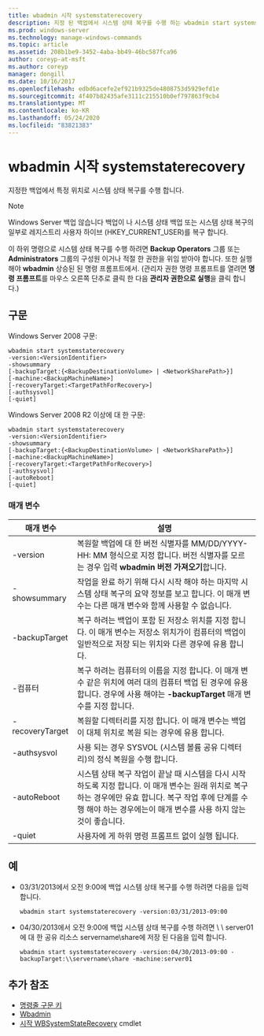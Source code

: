 ```yaml
---
title: wbadmin 시작 systemstaterecovery
description: 지정 된 백업에서 시스템 상태 복구를 수행 하는 wbadmin start systemstaterecovery에 대 한 참조 항목입니다.
ms.prod: windows-server
ms.technology: manage-windows-commands
ms.topic: article
ms.assetid: 208b1be9-3452-4aba-bb49-46bc587fca96
author: coreyp-at-msft
ms.author: coreyp
manager: dongill
ms.date: 10/16/2017
ms.openlocfilehash: edbd6acefe2ef921b9325de4808753d5929efd1e
ms.sourcegitcommit: 4f407b82435afe3111c215510b0ef797863f9cb4
ms.translationtype: MT
ms.contentlocale: ko-KR
ms.lasthandoff: 05/24/2020
ms.locfileid: "83821383"
---
```

# <a name="wbadmin-start-systemstaterecovery"></a>wbadmin 시작 systemstaterecovery



지정한 백업에서 특정 위치로 시스템 상태 복구를 수행 합니다.

> [!NOTE]
> Windows Server 백업 않습니다 백업이 나 시스템 상태 백업 또는 시스템 상태 복구의 일부로 레지스트리 사용자 하이브 (HKEY_CURRENT_USER)를 복구 합니다.

이 하위 명령으로 시스템 상태 복구를 수행 하려면 **Backup Operators** 그룹 또는 **Administrators** 그룹의 구성원 이거나 적절 한 권한을 위임 받아야 합니다. 또한 실행 해야 **wbadmin** 상승된 된 명령 프롬프트에서. (관리자 권한 명령 프롬프트를 열려면 **명령 프롬프트**를 마우스 오른쪽 단추로 클릭 한 다음 **관리자 권한으로 실행**을 클릭 합니다.)



## <a name="syntax"></a>구문

Windows Server 2008 구문:
```
wbadmin start systemstaterecovery
-version:<VersionIdentifier>
-showsummary
[-backupTarget:{<BackupDestinationVolume> | <NetworkSharePath>}]
[-machine:<BackupMachineName>]
[-recoveryTarget:<TargetPathForRecovery>]
[-authsysvol]
[-quiet]
```
Windows Server 2008 R2 이상에 대 한 구문:
```
wbadmin start systemstaterecovery
-version:<VersionIdentifier>
-showsummary
[-backupTarget:{<BackupDestinationVolume> | <NetworkSharePath>}]
[-machine:<BackupMachineName>]
[-recoveryTarget:<TargetPathForRecovery>]
[-authsysvol]
[-autoReboot]
[-quiet]
```

### <a name="parameters"></a>매개 변수

|매개 변수|설명|
|---------|-----------|
|-version|복원할 백업에 대 한 버전 식별자를 MM/DD/YYYY-HH: MM 형식으로 지정 합니다. 버전 식별자를 모르는 경우 입력 **wbadmin 버전 가져오기**합니다.|
|-showsummary|작업을 완료 하기 위해 다시 시작 해야 하는 마지막 시스템 상태 복구의 요약 정보를 보고 합니다. 이 매개 변수는 다른 매개 변수와 함께 사용할 수 없습니다.|
|-backupTarget|복구 하려는 백업이 포함 된 저장소 위치를 지정 합니다. 이 매개 변수는 저장소 위치가이 컴퓨터의 백업이 일반적으로 저장 되는 위치와 다른 경우에 유용 합니다.|
|-컴퓨터|복구 하려는 컴퓨터의 이름을 지정 합니다. 이 매개 변수 같은 위치에 여러 대의 컴퓨터 백업 된 경우에 유용 합니다. 경우에 사용 해야는 **-backupTarget** 매개 변수를 지정 합니다.|
|-recoveryTarget|복원할 디렉터리를 지정 합니다. 이 매개 변수는 백업이 대체 위치로 복원 되는 경우에 유용 합니다.|
|-authsysvol|사용 되는 경우 SYSVOL (시스템 볼륨 공유 디렉터리)의 정식 복원을 수행 합니다.|
|-autoReboot|시스템 상태 복구 작업이 끝날 때 시스템을 다시 시작 하도록 지정 합니다. 이 매개 변수는 원래 위치로 복구 하는 경우에만 유효 합니다. 복구 작업 후에 단계를 수행 해야 하는 경우에는이 매개 변수를 사용 하지 않는 것이 좋습니다.|
|-quiet|사용자에 게 하위 명령 프롬프트 없이 실행 됩니다.|

## <a name="examples"></a>예

- 03/31/2013에서 오전 9:00에 백업 시스템 상태 복구를 수행 하려면 다음을 입력 합니다.
  ```
  wbadmin start systemstaterecovery -version:03/31/2013-09:00
  ```
- 04/30/2013에서 오전 9:00에 백업 시스템 상태 복구를 수행 하려면 \\ \\ server01에 대 한 공유 리소스 servername\share에 저장 된 다음을 입력 합니다.
  ```
  wbadmin start systemstaterecovery -version:04/30/2013-09:00 -backupTarget:\\servername\share -machine:server01
  ```

## <a name="additional-references"></a>추가 참조

- [명령줄 구문 키](command-line-syntax-key.md)
-   [Wbadmin](wbadmin.md)
-   [시작 WBSystemStateRecovery](https://technet.microsoft.com/library/jj902449.aspx) cmdlet